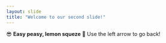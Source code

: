 ```yaml
---
layout: slide
title: "Welcome to our second slide!"
---
```

:sunglasses: __Easy peasy, lemon squeze__ :clap:
Use the left arrow to go back!

